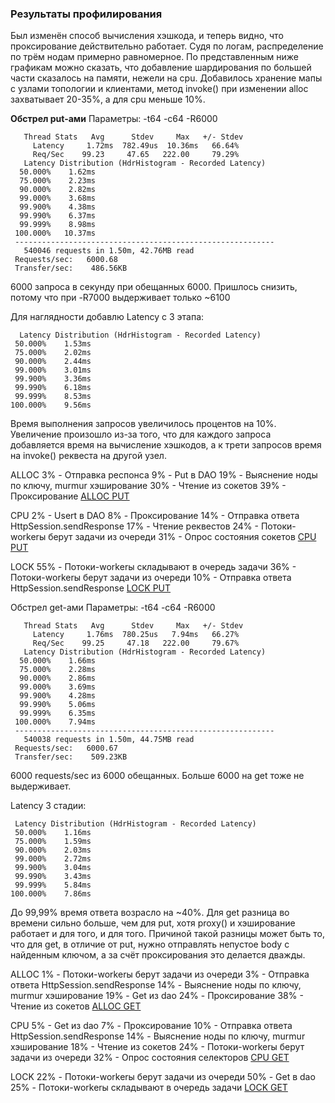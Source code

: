 ### Результаты профилирования

Был изменён способ вычисления хэшкода, и теперь видно, что проксирование действительно работает. Судя по логам, распределение по трём нодам примерно равномерное.
По представленным ниже графикам можно сказать, что добавление шардирования по большей части сказалось на памяти, нежели на cpu. Добавилось хранение мапы с узлами топологии и клиентами, метод invoke() при изменении alloc захватывает 20-35%, а для cpu меньше 10%.

**Обстрел put-ами**
Параметры: -t64 -c64 -R6000
```
   Thread Stats   Avg      Stdev     Max   +/- Stdev
     Latency     1.72ms  782.49us  10.36ms   66.64%
     Req/Sec    99.23     47.65   222.00     79.29%
   Latency Distribution (HdrHistogram - Recorded Latency)
  50.000%    1.62ms
  75.000%    2.23ms
  90.000%    2.82ms
  99.000%    3.68ms
  99.900%    4.38ms
  99.990%    6.37ms
  99.999%    8.98ms
 100.000%   10.37ms
 ----------------------------------------------------------
   540046 requests in 1.50m, 42.76MB read
 Requests/sec:   6000.68
 Transfer/sec:    486.56KB
```
6000 запроса в секунду при обещанных 6000. Пришлось снизить, потому что при -R7000 выдерживает только ~6100

Для наглядности добавлю Latency с 3 этапа:
```
  Latency Distribution (HdrHistogram - Recorded Latency)
 50.000%    1.53ms
 75.000%    2.02ms
 90.000%    2.44ms
 99.000%    3.01ms
 99.900%    3.36ms
 99.990%    6.18ms
 99.999%    8.53ms
100.000%    9.56ms
```
Время выполнения запросов увеличилось процентов на 10%. Увеличение произошло из-за того, что для каждого запроса добавляется время на вычисление хэшкодов, а к трети запросов время на invoke() реквеста на другой узел.

ALLOC
3% - Отправка респонса
9% - Put в DAO
19% - Выяснение ноды по ключу, murmur хэширование
30% - Чтение из сокетов
39% - Проксирование
[ALLOC PUT](profiling_results/allocput4.svg)

CPU
2% - Usert в DAO
8% - Проксирование
14% - Отправка ответа HttpSession.sendResponse
17% - Чтение реквестов
24% - Потоки-workerы берут задачи из очереди
31% - Опрос состояния сокетов
[CPU PUT](profiling_results/cpuput4.svg)

LOCK
55% - Потоки-workerы складывают в очередь задачи
36% - Потоки-workerы берут задачи из очереди
10% - Отправка ответа HttpSession.sendResponse
[LOCK PUT](profiling_results/lockput4.svg)

Обстрел get-ами
Параметры: -t64 -c64 -R6000
```
   Thread Stats   Avg      Stdev     Max   +/- Stdev
     Latency     1.76ms  780.25us   7.94ms   66.27%
     Req/Sec    99.25     47.18   222.00     79.67%
   Latency Distribution (HdrHistogram - Recorded Latency)
  50.000%    1.66ms
  75.000%    2.28ms
  90.000%    2.86ms
  99.000%    3.69ms
  99.900%    4.28ms
  99.990%    5.06ms
  99.999%    6.35ms
 100.000%    7.94ms
 ----------------------------------------------------------
   540038 requests in 1.50m, 44.75MB read
 Requests/sec:   6000.67
 Transfer/sec:    509.23KB
```
6000 requests/sec из 6000 обещанных. Больше 6000 на get тоже не выдерживает.

Latency 3 стадии:
```
 Latency Distribution (HdrHistogram - Recorded Latency)
 50.000%    1.16ms
 75.000%    1.59ms
 90.000%    2.03ms
 99.000%    2.72ms
 99.900%    3.04ms
 99.990%    3.43ms
 99.999%    5.84ms
100.000%    7.86ms
```
 До 99,99% время ответа возрасло на ~40%. Для get разница во времени сильно больше, чем для put, хотя proxy() и хэширование работает и для того, и для того. Причиной такой разницы может быть то, что для get, в отличие от put, нужно отправлять непустое body с найденным ключом, а за счёт проксирования это делается дважды.

ALLOC
1% - Потоки-workerы берут задачи из очереди
3% - Отправка ответа HttpSession.sendResponse
14% - Выяснение ноды по ключу, murmur хэширование
19% - Get из dao
24% - Проксирование
38% - Чтение из сокетов
[ALLOC GET](profiling_results/allocget4.svg)

CPU
5% - Get из dao
7% - Проксирование
10% - Отправка ответа HttpSession.sendResponse
14% - Выяснение ноды по ключу, murmur хэширование
18% - Чтение из сокетов
24% - Потоки-workerы берут задачи из очереди
32% - Опрос состояния селекторов
[CPU GET](profiling_results/cpuget4.svg)

LOCK
22% - Потоки-workerы берут задачи из очереди
50% - Get в dao
25% - Потоки-workerы складывают в очередь задачи
[LOCK GET](profiling_results/lockget4.svg)